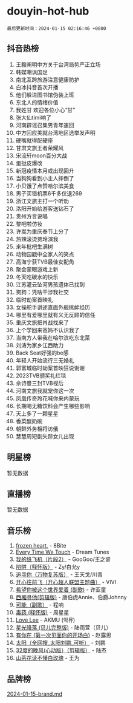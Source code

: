 # douyin-hot-hub

`最后更新时间：2024-01-15 02:16:46 +0800`

## 抖音热榜

1. 王毅阐明中方关于台湾局势严正立场
1. 韩媒嘲讽国足
1. 南北互跨旅游注意健康防护
1. 白冰抖音首次开播
1. 他们躲进图书馆伪装上班
1. 东北人的情绪价值
1. 我姓甘 欢迎各位小心“甘”
1. 张大仙timi响了
1. 河南辟谣召集男青年速回
1. 中方回应美就台湾地区选举发声明
1. 硬嘴就得配硬座
1. 甘肃文旅王者荣耀风
1. 宋流轩moon百分大战
1. 蛋挞皮爆改
1. 新冠疫情本月或出现回升
1. 当狗狗看到小主人摔倒了
1. 小贝饿了点赞哈尔滨美食
1. 男子买错机票6千多仅退269
1. 浙江文旅主打一个听劝
1. 洛阳开始给游客送钻石了
1. 贵州方言说唱
1. 黎吧啦仿妆
1. 许嵩为重庆奉节上分了
1. 热辣滚烫贾玲演我
1. 来年枇杷生满树
1. 动物园戳中全家人的笑点
1. 高海宁获TVB最佳女配角
1. 聚会蒙眼游戏上新
1. 冬天吃碳水的快乐
1. 江苏灌云坠河男孩遗体已找到
1. 狗狗：凭啥干涉我社交
1. 临时劫案首映礼
1. 女操舵手讲述直面外舰挑衅经历
1. 哪里有爱哪里就有义无反顾的信任
1. 重庆文旅把肖战找来了
1. 上个学回来爸妈不认识我了
1. 当南方人带我在哈尔滨吃东北菜
1. 刘涛为家乡江西助力
1. Back Seat好强的be感
1. 年轻人开始流行三无婚礼
1. 郭富城临时劫案首映狂说谢谢
1. 2023TVB颁奖礼红毯
1. 佘诗曼三封TVB视后
1. 河南文旅我就宠你这一次
1. 凤凰传奇玲花喊你来内蒙玩
1. 长期喝无糖饮料会产生哪些影响
1. 天上多了一颗星星
1. 香菜酸奶碗
1. 朝鲜外务相将访俄
1. 慧慧周短剧失踪女儿出现

## 明星榜

暂无数据

## 直播榜

暂无数据

## 音乐榜

1. [frozen heart.](https://sf86-cdn-tos.douyinstatic.com/obj/tos-cn-ve-2774/oIIWJfyjIACZA9zQMtnJ6hQQhFC4vhCupoRBsO) - 8Bite
1. [Every Time We Touch](https://sf6-cdn-tos.douyinstatic.com/obj/tos-cn-ve-2774/ogN6lUKQeBBfEVhIOMikG1CcJjugxk1tztZyhP) - Dream Tunes
1. [我的纸飞机（片段2）](https://sf6-cdn-tos.douyinstatic.com/obj/tos-cn-ve-2774/oM2ZrKcg2CD5AeRB2gkeXOFB1IxAGJdZPazYHf) - GooGoo/王之睿
1. [陷阱（释怀版）](https://sf86-cdn-tos.douyinstatic.com/obj/tos-cn-ve-2774/oE8C21LeZrzKLDFfQYgMzx4GAIHageG5IzayY7) - Zy/白允y
1. [追寻你（万物复苏版）](https://sf86-cdn-tos.douyinstatic.com/obj/tos-cn-ve-2774/oYeAZJsbjIDit9APmBg8u6uDUQnHmoCf3gbo74) - 王天戈/川青
1. [开心往前飞（开心超人联盟主题曲）](https://sf3-cdn-tos.douyinstatic.com/obj/tos-cn-ve-2774/9d8fb7c82cf1421fb93a9fe925275e0a) - VIVI
1. [希望你被这个世界爱着 (副歌)](https://sf86-cdn-tos.douyinstatic.com/obj/tos-cn-ve-2774/oUHCmWQfZlE3QQBKBeD8rCFLpJzPgCpImhsxMt) - 许亚童
1. [西厢寻他(剪辑版)](https://sf86-cdn-tos.douyinstatic.com/obj/tos-cn-ve-2774/oUsAVfAQKlRNxEv5qxvIB8o5qmIWUcXbzJKJhw) - 唐伯虎Annie、伯爵Johnny
1. [可能（副歌）](https://sf6-cdn-tos.douyinstatic.com/obj/tos-cn-ve-2774/cde1731888894259b333569393c2fb51) - 程响
1. [毒药 (释怀版)](https://sf86-cdn-tos.douyinstatic.com/obj/tos-cn-ve-2774/oYILMEAzspdZBIzy4frJNB8ZHPHWAhiwowd4Ad) - 周星星
1. [Love Lee](https://sf86-cdn-tos.douyinstatic.com/obj/tos-cn-ve-2774/o05GbkJGbCBTdDnMtB0fwOYgkeZp23vrWQDQBS) - AKMU (악뮤)
1. [星光降落 (贝儿完整版)](https://sf86-cdn-tos.douyinstatic.com/obj/tos-cn-ve-2774/okwB9hAwyAtsFFkFBzAX1hOOfQuIoMNs0W2Mwr) - 陆雨萱（贝儿）
1. [有你在 (第一次见面你的开场白)](https://sf86-cdn-tos.douyinstatic.com/obj/tos-cn-ve-2774/oAthrQ3ClJBfI57uBoFEgNDYtNCZ0TSYQQfxQ0) - 赵露思
1. [太阳（全网搜_太阳刘鹏_可听）](https://sf86-cdn-tos.douyinstatic.com/obj/tos-cn-ve-2774/ogWbyIQnlBFImVbeDocRdCIYtBHlbJXgfZMvgz) - 刘鹏
1. [32度的晚风(心动版）（剪辑版）](https://sf86-cdn-tos.douyinstatic.com/obj/tos-cn-ve-2774/owNyabsyWdzUulxhoJfK8IBXgp0UMQAHpvGh2B) - 陆杰
1. [山茶花读不懂白玫瑰](https://sf86-cdn-tos.douyinstatic.com/obj/tos-cn-ve-2774/osfn8B7DktrRHEPJgPCfDbw7QDQEkwC16BxZg9) - 王为

## 品牌榜

[2024-01-15-brand.md](2024-01-15-brand.md)
